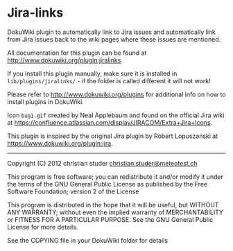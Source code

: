 Jira-links
==========

DokuWiki plugin to automatically link to Jira issues and automatically
link from Jira issues back to the wiki pages where these issues are mentioned.

All documentation for this plugin can be found at
http://www.dokuwiki.org/plugin:jiralinks.

If you install this plugin manually, make sure it is installed in
`lib/plugins/jiralinks/` - if the folder is called different it
will not work!

Please refer to http://www.dokuwiki.org/plugins for additional info
on how to install plugins in DokuWiki.

Icon `bug1.gif` created by Neal Applebaum and found on the official Jira wiki at
https://confluence.atlassian.com/display/JIRACOM/Extra+Jira+Icons.

This plugin is inspired by the original Jira plugin by Robert Lopuszanski at
https://www.dokuwiki.org/plugin:jira.


----
Copyright (C) 2012 christian studer <christian.studer@meteotest.ch>

This program is free software; you can redistribute it and/or modify
it under the terms of the GNU General Public License as published by
the Free Software Foundation; version 2 of the License

This program is distributed in the hope that it will be useful,
but WITHOUT ANY WARRANTY; without even the implied warranty of
MERCHANTABILITY or FITNESS FOR A PARTICULAR PURPOSE.  See the
GNU General Public License for more details.

See the COPYING file in your DokuWiki folder for details
